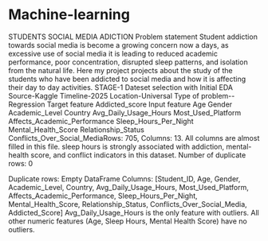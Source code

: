 # Machine-learning
STUDENTS SOCIAL MEDIA ADICTION
Problem statement
Student addiction towards social media is become a growing concern now a days, as excessive use of social media it is leading to reduced academic performance, poor concentration, disrupted sleep patterns, and isolation from the natural life. Here my project projects about the study of the students who have been addicted to social media and how it is affecting their day to day activities.
STAGE-1 Dateset selection with Initial EDA
Source-Kaggle
Timeline-2025
Location-Universal
Type of problem--Regression
Target feature
Addicted_score
Input feature Age Gender Academic_Level Country Avg_Daily_Usage_Hours Most_Used_Platform Affects_Academic_Performance Sleep_Hours_Per_Night Mental_Health_Score Relationship_Status Conflicts_Over_Social_MediaRows: 705, Columns: 13. All columns are almost filled in this file. sleep hours is strongly associated with addiction, mental-health score, and conflict indicators in this dataset.
Number of duplicate rows: 0

Duplicate rows:
Empty DataFrame
Columns: [Student_ID, Age, Gender, Academic_Level, Country, Avg_Daily_Usage_Hours, Most_Used_Platform, Affects_Academic_Performance, Sleep_Hours_Per_Night, Mental_Health_Score, Relationship_Status, Conflicts_Over_Social_Media, Addicted_Score]
 Avg_Daily_Usage_Hours is the only feature with outliers. All other numeric features (Age, Sleep Hours, Mental Health Score) have no outliers.
 
